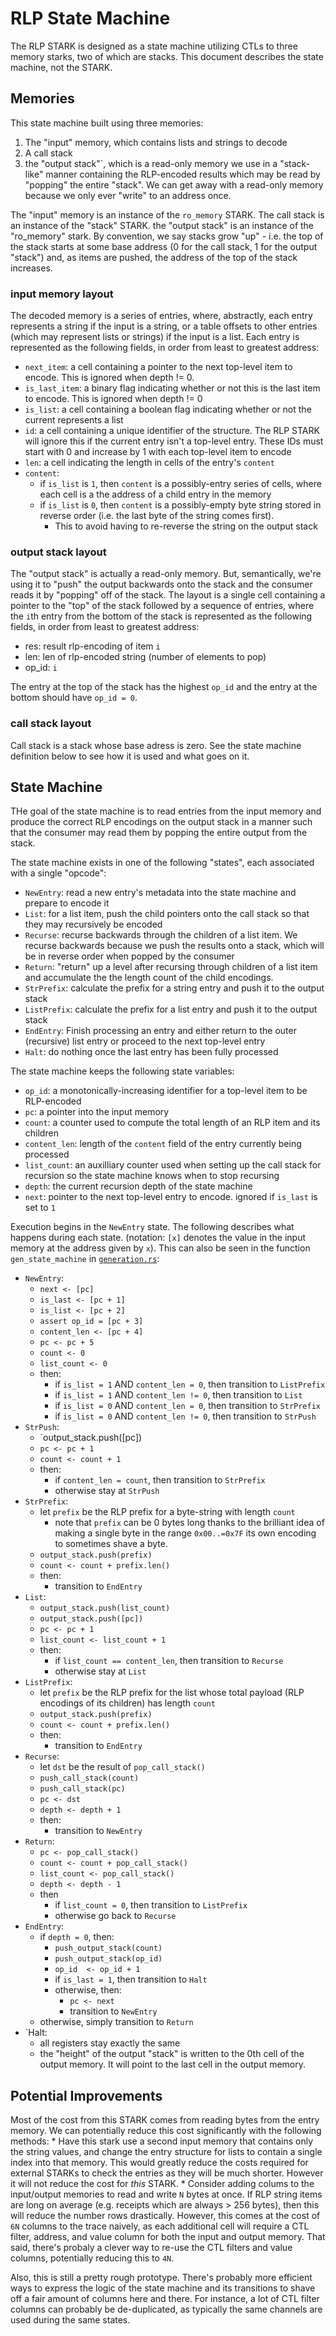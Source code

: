 # RLP State Machine

The RLP STARK is designed as a state machine utilizing CTLs to three memory starks, two of which are stacks. This document describes the state machine, not the STARK. 

## Memories

This state machine built using three memories:
1. The "input" memory, which contains lists and strings to decode
2. A call stack
3. the "output stack"`, which is a read-only memory we use in a "stack-like" manner containing the RLP-encoded results which may be read by "popping" the entire "stack". We can get away with a read-only memory because we only ever "write" to an address once.

The "input" memory is an instance of the `ro_memory` STARK. The call stack is an instance of the "stack" STARK. the "output stack" is an instance of the "ro_memory" stark. By convention, we say stacks grow "up" - i.e. the top of the stack starts at some base address (0 for the call stack, 1 for the output "stack") and, as items are pushed, the address of the top of the stack increases.

### input memory layout

The decoded memory is a series of entries, where, abstractly, each entry represents a string if the input is a string, or a table offsets to other entries (which may represent lists or strings) if the input is a list. Each entry is represented as the following fields, in order from least to greatest address:
* `next_item`: a cell containing a pointer to the next top-level item to encode. This is ignored when depth != 0.
* `is_last_item`: a binary flag indicating whether or not this is the last item to encode. This is ignored when depth != 0
* `is_list`: a cell containing a boolean flag indicating whether or not the current represents a list
* `id`: a cell containing a unique identifier of the structure. The RLP STARK will ignore this if the current entry isn't a top-level entry. These IDs must start with 0 and increase by 1 with each top-level item to encode
* `len`: a cell indicating the length in cells of the entry's `content`
* `content`:
	* if `is_list` is `1`, then `content` is a possibly-entry series of cells, where each cell is a the address of a child entry in the memory
	* if `is_list` is `0`, then `content` is a possibly-empty byte string stored in reverse order (i.e. the last byte of the string comes first).
		* This to avoid having to re-reverse the string on the output stack

### output stack layout

The "output stack" is actually a read-only memory. But, semantically, we're using it to "push" the output backwards onto the stack and the consumer reads it by "popping" off of the stack. The layout is a single cell containing a pointer to the "top" of the stack followed by a sequence of entries, where the `i`th entry from the bottom of the stack is represented as the following fields, in order from least to greatest address:
* res: result rlp-encoding of item `i`
* len: len of rlp-encoded string (number of elements to pop)
* op_id: `i`

The entry at the top of the stack has the highest `op_id` and the entry at the bottom should have `op_id = 0`.

### call stack layout

Call stack is a stack whose base adress is zero. See the state machine definition below to see how it is used and what goes on it.

## State Machine

THe goal of the state machine is to read entries from the input memory and produce the correct RLP encodings on the output stack in a manner such that the consumer may read them by popping the entire output from the stack.

The state machine exists in one of the following "states", each associated with a single "opcode":
* `NewEntry`: read a new entry's metadata into the state machine and prepare to encode it
* `List`: for a list item, push the child pointers onto the call stack so that they may recursively be encoded
* `Recurse`: recurse backwards through the children of a list item. We recurse backwards because we push the results onto a stack, which will be in reverse order when popped by the consumer
* `Return`: "return" up a level after recursing through children of a list item and accumulate the the length count of the child encodings.
* `StrPrefix`: calculate the prefix for a string entry and push it to the output stack
* `ListPrefix`: calculate the prefix for a list entry and push it to the output stack
* `EndEntry`: Finish processing an entry and either return to the outer (recursive) list entry or proceed to the next top-level entry
* `Halt`: do nothing once the last entry has been fully processed

The state machine keeps the following state variables:
* `op_id`: a monotonically-increasing identifier for a top-level item to be RLP-encoded
* `pc`: a pointer into the input memory
* `count`: a counter used to compute the total length of an RLP item and its children
* `content_len`: length of the `content` field of the entry currently being processed
* `list_count`: an auxilliary counter used when setting up the call stack for recursion so the state machine knows when to stop recursing
* `depth`: the current recursion depth of the state machine
* `next`: pointer to the next top-level entry to encode. ignored if `is_last` is set to `1`

Execution begins in the `NewEntry` state. The following describes what happens during each state. (notation: `[x]` denotes the value in the input memory at the address given by `x`). This can also be seen in the function `gen_state_machine` in [`generation.rs`](./generation.rs):
* `NewEntry`:
	* `next <- [pc]`
	* `is_last <- [pc + 1]`
	* `is_list <- [pc + 2]`
	* `assert op_id = [pc + 3]`
	* `content_len <- [pc + 4]`
	* `pc <- pc + 5`
	* `count <- 0`
	* `list_count <- 0`
	* then:
		* if `is_list = 1` AND `content_len = 0`, then transition to `ListPrefix`
		* if `is_list = 1` AND `content_len != 0`, then transition to `List`
		* if `is_list = 0` AND `content_len = 0`, then transition to `StrPrefix`
		* if `is_list = 0` AND `content_len != 0`, then transition to `StrPush`
* `StrPush`:
	* `output_stack.push([pc])
	* `pc <- pc + 1`
	* `count <- count + 1`
	* then:
		* if `content_len = count`, then transition to `StrPrefix`
		* otherwise stay at `StrPush`
* `StrPrefix`:
	* let `prefix` be the RLP prefix for a byte-string with length `count`
		* note that `prefix` can be 0 bytes long thanks to the brilliant idea of making a single byte in the range `0x00..=0x7F` its own encoding to sometimes shave a byte.
	* `output_stack.push(prefix)`
	* `count <- count + prefix.len()`
	* then:
		* transition to `EndEntry`
* `List`:
	* `output_stack.push(list_count)`
	* `output_stack.push([pc])`
	* `pc <- pc + 1`
	* `list_count <- list_count + 1`
	* then:
		* if `list_count == content_len`, then transition to `Recurse`
		* otherwise stay at `List`
* `ListPrefix`:
	* let `prefix` be the RLP prefix for the list whose total payload (RLP encodings of its children) has length `count`
	* `output_stack.push(prefix)`
	* `count <- count + prefix.len()`
	* then:
		* transition to `EndEntry`
* `Recurse`:
	* let `dst` be the result of `pop_call_stack()`
	* `push_call_stack(count)`
	* `push_call_stack(pc)`
	* `pc <- dst`
	* `depth <- depth + 1`
	* then:
		* transition to `NewEntry`
* `Return`:
	* `pc <- pop_call_stack()`
	* `count <- count + pop_call_stack()`
	* `list_count <- pop_call_stack()`
	* `depth <- depth - 1`
	* then
		* if `list_count = 0`, then transition to `ListPrefix`
		* otherwise go back to `Recurse`	
* `EndEntry`:
	* if `depth = 0`, then:
		* `push_output_stack(count)`
		* `push_output_stack(op_id)`
		* `op_id  <- op_id + 1`
		* if `is_last = 1`, then transition to `Halt`
		* otherwise, then:
			* `pc <- next`
			* transition to `NewEntry`
	* otherwise, simply transition to `Return`
* `Halt:
	* all registers stay exactly the same
	* the "height" of the output "stack" is written to the 0th cell of the output memory. It will point to the last cell in the output memory.

## Potential Improvements

Most of the cost from this STARK comes from reading bytes from the entry memory. We can potentially reduce this cost significantly with the following methods:
	* Have this stark use a second input memory that contains only the string values, and change the entry structure for lists to contain a single index into that memory. This would greatly reduce the costs required for external STARKs to check the entries as they will be much shorter. However it will not reduce the cost for *this* STARK.
	* Consider adding colums to the input/output memories to read and write `N` bytes at once. If RLP string items are long on average (e.g. receipts which are always > 256 bytes), then this will reduce the number rows drastically. However, this comes at the cost of `6N` columns to the trace naively, as each additional cell will require a CTL filter, address, and value column for both the input and output memory. That said, there's probaly a clever way to re-use the CTL filters and value columns, potentially reducing this to `4N`.

Also, this is still a pretty rough prototype. There's probably more efficient ways to express the logic of the state machine and its transitions to shave off a fair amount of columns here and there. For instance, a lot of CTL filter columns can probably be de-duplicated, as typically the same channels are used during the same states.
